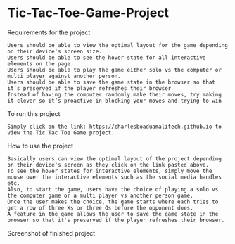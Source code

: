 # Tic-Tac-Toe-Game-Project
Requirements for the project

    Users should be able to view the optimal layout for the game depending on their device's screen size. 
    Users should be able to see the hover state for all interactive elements on the page.
    Users should be able to play the game either solo vs the computer or multi player against another person.
    Users should be able to save the game state in the browser so that it’s preserved if the player refreshes their browser
    Instead of having the computer randomly make their moves, try making it clever so it’s proactive in blocking your moves and trying to win

To run this project

    Simply click on the link: https://charlesboaduamalitech.github.io to view the Tic Tac Toe Game project.

How to use the project

    Basically users can view the optimal layout of the project depending on their device's screen as they click on the link pasted above.
    To see the hover states for interactive elements, simply move the mouse over the interactive elements such as the social media handles etc.
    Also, to start the game, users have the choice of playing a solo vs the computer game or a multi player vs another person game.
    Once the user makes the choice, the game starts where each tries to get a row of three Xs or three Os before the opponent does.
    A feature in the game allows the user to save the game state in the browser so that it's preserved if the player refreshes their browser.

Screenshot of finished project
